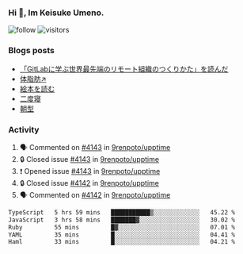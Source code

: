 ### Hi 👋, Im Keisuke Umeno.

<!--
**9renpoto/9renpoto** is a ✨ _special_ ✨ repository because its `README.md` (this file) appears on your GitHub profile.

Here are some ideas to get you started:

- 🔭 I’m currently working on ...
- 🌱 I’m currently learning ...
- 👯 I’m looking to collaborate on ...
- 🤔 I’m looking for help with ...
- 💬 Ask me about ...
- 📫 How to reach me: ...
- 😄 Pronouns: ...
- ⚡ Fun fact: ...
-->

![follow](https://img.shields.io/github/followers/9renpoto?label=Follow&style=social)
![visitors](https://komarev.com/ghpvc/?username=9renpoto&label=Profile%20views&color=0e75b6&style=flat)

### Blogs posts

<!-- BLOG-POST-LIST:START -->
- [「GitLabに学ぶ世界最先端のリモート組織のつくりかた」を読んだ](https://9renpoto.win/entry/2024/09/10/remote_organization)
- [体脂肪↗](https://9renpoto.win/entry/2024/08/12/gaining_fat)
- [絵本を読む](https://9renpoto.win/entry/2024/07/26/picture_book)
- [二度寝](https://9renpoto.win/entry/2024/07/18/going_back_to_sleep)
- [朝型](https://9renpoto.win/entry/2024/05/29/im-an-early)
<!-- BLOG-POST-LIST:END -->

### Activity

<!--START_SECTION:activity-->
1. 🗣 Commented on [#4143](https://github.com/9renpoto/upptime/issues/4143#issuecomment-2461365212) in [9renpoto/upptime](https://github.com/9renpoto/upptime)
2. 🔒 Closed issue [#4143](https://github.com/9renpoto/upptime/issues/4143) in [9renpoto/upptime](https://github.com/9renpoto/upptime)
3. ❗ Opened issue [#4143](https://github.com/9renpoto/upptime/issues/4143) in [9renpoto/upptime](https://github.com/9renpoto/upptime)
4. 🔒 Closed issue [#4142](https://github.com/9renpoto/upptime/issues/4142) in [9renpoto/upptime](https://github.com/9renpoto/upptime)
5. 🗣 Commented on [#4142](https://github.com/9renpoto/upptime/issues/4142#issuecomment-2461267232) in [9renpoto/upptime](https://github.com/9renpoto/upptime)
<!--END_SECTION:activity-->

<!--START_SECTION:waka-->

```txt
TypeScript   5 hrs 59 mins   ███████████▒░░░░░░░░░░░░░   45.22 %
JavaScript   3 hrs 58 mins   ███████▓░░░░░░░░░░░░░░░░░   30.02 %
Ruby         55 mins         █▓░░░░░░░░░░░░░░░░░░░░░░░   07.01 %
YAML         35 mins         █░░░░░░░░░░░░░░░░░░░░░░░░   04.41 %
Haml         33 mins         █░░░░░░░░░░░░░░░░░░░░░░░░   04.21 %
```

<!--END_SECTION:waka-->
